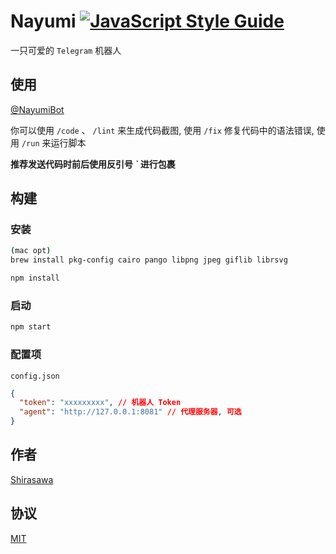 # Nayumi [![JavaScript Style Guide](https://img.shields.io/badge/code_style-standard-brightgreen.svg)](https://standardjs.com)

一只可爱的 `Telegram` 机器人

## 使用

[@NayumiBot](https://t.me/NayumiBot)

你可以使用 `/code` 、 `/lint` 来生成代码截图, 使用 `/fix` 修复代码中的语法错误, 使用 `/run` 来运行脚本

**推荐发送代码时前后使用反引号 _`_ 进行包裹**

## 构建

### 安装

```bash
(mac opt)
brew install pkg-config cairo pango libpng jpeg giflib librsvg

npm install

```

### 启动

```bash
npm start
```

### 配置项

`config.json`

```json
{
  "token": "xxxxxxxxx", // 机器人 Token
  "agent": "http://127.0.0.1:8081" // 代理服务器, 可选
}
```

## 作者

[Shirasawa](https://github.com/ShirasawaSama)

## 协议

[MIT](./LICENSE)
